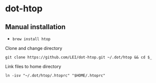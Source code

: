 # dot-htop

## Manual installation

- `brew install htop`

Clone and change directory

    git clone https://github.com/LEI/dot-htop.git ~/.dot/htop && cd $_

Link files to home directory

    ln -isv "~/.dot/htop/.htoprc" "$HOME/.htoprc"
